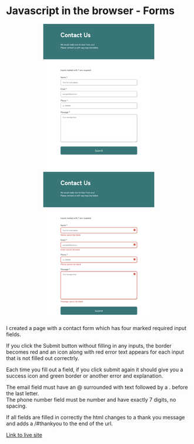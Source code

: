 # Javascript in the browser - Forms


<p align="center">
  <img height="400" src="img/form.png">
  <img height="400" src="img/form-error.png">
</p>


I created a page with a contact form which has four marked required input fields.  

If you click the Submit button without filling in any inputs, the border becomes red and an icon along with red error text appears for each input that is not filled out correctrly.  

Each time you fill out a field, if you click submit again it should give you a success icon and green border or another error and explanation.  

The email field must have an @ surrounded with text followed by a . before the last letter.  
The phone number field must be number and have exactly 7 digits, no spacing.  

If all fields are filled in correctly the html changes to a thank you message and adds a /#thankyou to the end of the url.  


[Link to live site](https://hebaulf.github.io/js-dom-forms/)

